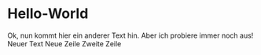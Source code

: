 # Hello-World
Ok, nun kommt hier ein anderer Text hin. Aber ich probiere immer noch aus!
Neuer Text
Neue Zeile
Zweite Zeile

